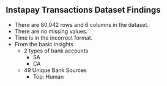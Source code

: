 ## Instapay Transactions Dataset Findings 
- There are 80,042 rows and 6 columns in the dataset.
- There are no missing values.
- Time is in the incorrect format.
- From the basic insights
    - 2 types of bank accounts
        - SA
        - CA
    - 49 Unique Bank Sources
        - Top: Human
    